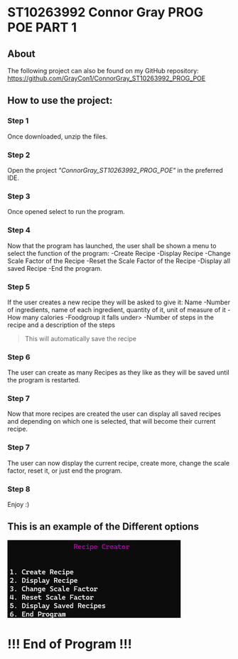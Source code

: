 # ST10263992 Connor Gray PROG POE PART 1

## About
The following project can also be found on my GitHub repository: https://github.com/GrayCon1/ConnorGray_ST10263992_PROG_POE

## How to use the project:
### Step 1
Once downloaded, unzip the files.

### Step 2
Open the project _"ConnorGray_ST10263992_PROG_POE"_ in the preferred IDE.

### Step 3
Once opened select to run the program. 

### Step 4 
Now that the program has launched, the user shall be shown a menu to select the function of the program:
-Create Recipe 
-Display Recipe
-Change Scale Factor of the Recipe
-Reset the Scale Factor of the Recipe
-Display all saved Recipe
-End the program.

### Step 5
If the user creates a new recipe they will be asked to give it:
Name
-Number of ingredients, name of each ingredient, quantity of it, unit of measure of it
-How many calories
-Foodgroup it falls under>
-Number of steps in the recipe and a description of the steps

>This will automatically save the recipe

### Step 6
The user can create as many Recipes as they like as they will be saved until the program is restarted.

### Step 7
Now that more recipes are created the user can display all saved recipes and depending on which one is selected, that will become their current recipe.

### Step 7
The user can now display the current recipe, create more, change the scale factor, reset it, or just end the program.

### Step 8
Enjoy :)

## This is an example of the Different options
<img src="/Images/RecipeCreator.png" alt="Recipe Creator.png"/>

# !!! End of Program !!!
